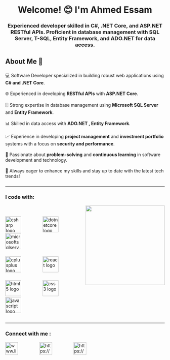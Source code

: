 ###

<h1 align="center">Welcome! 😊 I'm Ahmed Essam</h1>
<h3 align="center">
  Experienced developer skilled in C#, .NET Core, and ASP.NET RESTful APIs.
  Proficient in database management with SQL Server, T-SQL, Entity Framework,
  and ADO.NET for data access.
</h3>

<h2 align="left">About Me 🚀</h2>

###

<p align="left">
  💻 Software Developer specialized in building robust web applications using
  <b>C# and .NET Core</b>.<br /><br />
  🌐 Experienced in developing <b>RESTful APIs</b> with
  <b>ASP.NET Core</b>.<br /><br />
  🗄 Strong expertise in database management using
  <b>Microsoft SQL Server</b> and <b>Entity Framework</b>.<br /><br />
  📊 Skilled in data access with <b>ADO.NET , Entity Framework</b>.<br /><br />
  📈 Experience in developing <b>project management</b> and
  <b>investment portfolio</b> systems with a focus on
  <b>security and performance</b>.<br /><br />
  🧩 Passionate about <b>problem-solving</b> and <b>continuous learning</b> in
  software development and technology.<br /><br />
  🚀 Always eager to enhance my skills and stay up to date with the latest tech
  trends!<br />
</p>

###

<hr />

<h3 align="left">I code with:</h3>
<img
  align="right"
  height="250"
  src="https://media2.giphy.com/media/v1.Y2lkPTc5MGI3NjExYWw4Zm5nYzRwZHgzbmU4M3Focm4wYXN3MXBhd283ano2aW9wZjlpYSZlcD12MV9pbnRlcm5hbF9naWZfYnlfaWQmY3Q9Zw/du3J3cXyzhj75IOgvA/giphy.gif"
/>

<br />

<div align="left">
  <img width="60" />
  <img width="60" />
</div>

<div align="left">
  <img
    src="https://cdn.jsdelivr.net/gh/devicons/devicon/icons/csharp/csharp-original.svg"
    height="50"
    alt="csharp logo"
  />
  <img width="60" />
  <img
    src="https://cdn.jsdelivr.net/gh/devicons/devicon/icons/dotnetcore/dotnetcore-original.svg"
    height="50"
    alt="dotnetcore logo"
  />
  <img width="60" />
  <img
    src="https://cdn.jsdelivr.net/gh/devicons/devicon/icons/microsoftsqlserver/microsoftsqlserver-plain.svg"
    height="50"
    alt="microsoftsqlserver logo"
  />
</div>

###

<div align="left">
  <img
    src="https://cdn.jsdelivr.net/gh/devicons/devicon/icons/cplusplus/cplusplus-original.svg"
    height="50"
    alt="cplusplus logo"
  />
  <img width="60" />
  <img
    src="https://cdn.jsdelivr.net/gh/devicons/devicon/icons/react/react-original.svg"
    height="50"
    alt="react logo"
  />
  <img width="60" />
</div>

###

<div align="left">
  <img
    src="https://cdn.jsdelivr.net/gh/devicons/devicon/icons/html5/html5-original.svg"
    height="50"
    alt="html5 logo"
  />
  <img width="60" />
  <img
    src="https://cdn.jsdelivr.net/gh/devicons/devicon/icons/css3/css3-original.svg"
    height="50"
    alt="css3 logo"
  />
  <img width="60" />
  <img
    src="https://cdn.jsdelivr.net/gh/devicons/devicon/icons/javascript/javascript-original.svg"
    height="50"
    alt="javascript logo"
  />
</div>
<br />

<hr />

<h3 align="left">Connect with me :</h3>


<a href="https://www.linkedin.com/in/ahmed-essam-91395028b/" target="blank"><img align="center" src="https://raw.githubusercontent.com/rahuldkjain/github-profile-readme-generator/master/src/images/icons/Social/linked-in-alt.svg" alt="www.linkedin.com/in/ahmed-shawky-62a688347" width="40" height="40" /></a>
<img width="60" />
<a href="https://www.facebook.com/shotoess" target="blank"><img align="center" src="https://raw.githubusercontent.com/rahuldkjain/github-profile-readme-generator/master/src/images/icons/Social/facebook.svg" alt="https://www.facebook.com/profile.php?id=100024417016666" width="40" height="40" /></a>
<img width="60" />
<a href="https://www.instagram.com/shotoe_es/" target="blank"><img align="center" src="https://raw.githubusercontent.com/rahuldkjain/github-profile-readme-generator/master/src/images/icons/Social/instagram.svg" alt="https://www.instagram.com/ahmed_shawky_321/" width="40" height="40" /></a>


###
